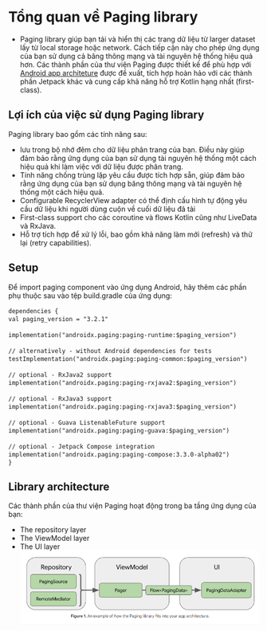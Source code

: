 # Tổng quan về Paging library

- Paging library giúp bạn tải và hiển thị các trang dữ liệu từ larger dataset lấy từ local storage
  hoặc network. Cách tiếp cận này cho phép ứng dụng của bạn sử dụng cả băng thông mạng và tài nguyên
  hệ thống hiệu quả hơn. Các thành phần của thư viện Paging được thiết kế để phù hợp với
  [Android app architeture](https://developer.android.com/topic/architecture) được đề xuất, tích hợp
  hoàn hảo với các thành phần Jetpack khác và cung cấp khả năng hỗ trợ Kotlin hạng nhất
  (first-class).

## Lợi ích của việc sử dụng Paging library

Paging library bao gồm các tính năng sau:

- lưu trong bộ nhớ đêm cho dữ liệu phân trang của bạn. Điều này giúp đảm bảo rằng ứng dụng của bạn
  sử dụng tài nguyên hệ thống một cách hiệu quả khi làm việc với dữ liệu được phân trang.
- Tính năng chống trùng lặp yêu cầu được tích hợp sẵn, giúp đảm bảo rằng ứng dụng của bạn sử dụng
  băng thông mạng và tài nguyên hệ thống một cách hiệu quả.
- Configurable RecyclerView adapter có thể định cấu hình tự động yêu cầu dữ liệu khi người dùng cuộn
  về cuối dữ liệu đã tải
- First-class support cho các coroutine và flows Kotlin cũng như LiveData và RxJava.
- Hỗ trợ tích hợp để xử lý lỗi, bao gồm khả năng làm mới (refresh) và thử lại (retry capabilities).

## Setup

Để import paging component vào ứng dụng Android, hãy thêm các phần phụ thuộc sau vào tệp
build.gradle của ứng dụng:

```
dependencies {
val paging_version = "3.2.1"

implementation("androidx.paging:paging-runtime:$paging_version")

// alternatively - without Android dependencies for tests
testImplementation("androidx.paging:paging-common:$paging_version")

// optional - RxJava2 support
implementation("androidx.paging:paging-rxjava2:$paging_version")

// optional - RxJava3 support
implementation("androidx.paging:paging-rxjava3:$paging_version")

// optional - Guava ListenableFuture support
implementation("androidx.paging:paging-guava:$paging_version")

// optional - Jetpack Compose integration
implementation("androidx.paging:paging-compose:3.3.0-alpha02")
}
```

## Library architecture

Các thành phần của thư viện Paging hoạt động trong ba tầng ứng dụng của bạn:

- The repository layer
- The ViewModel layer
- The UI layer
  ![](images/paging_architecture.png)